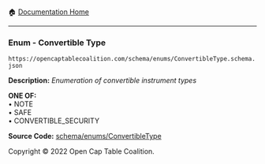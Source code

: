 :house: [Documentation Home](/docs/README.md)

---

### Enum - Convertible Type

`https://opencaptablecoalition.com/schema/enums/ConvertibleType.schema.json`

**Description:** _Enumeration of convertible instrument types_

**ONE OF:**</br>&bull; NOTE </br>&bull; SAFE </br>&bull; CONVERTIBLE_SECURITY

**Source Code:** [schema/enums/ConvertibleType](../../../schema/enums/ConvertibleType.schema.json)

Copyright © 2022 Open Cap Table Coalition.
